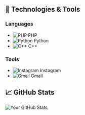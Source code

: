 ## 🔧 Technologies & Tools

### Languages
- ![PHP](https://img.shields.io/badge/PHP-black?logo=php&logoColor=777BB4) PHP
- ![Python](https://img.shields.io/badge/Python-black?logo=python&logoColor=3776AB) Python
- ![C++](https://img.shields.io/badge/C++-black?logo=cplusplus&logoColor=00599C) C++

### Tools
- ![Instagram](https://img.shields.io/badge/Instagram-black?logo=instagram&logoColor=E1306C) Instagram
- ![Gmail](https://img.shields.io/badge/Gmail-black?logo=gmail&logoColor=EA4335) Gmail


## 📈 GitHub Stats
![Your GitHub Stats](https://github-readme-stats.vercel.app/api?username=username&show_icons=true&theme=radical)

